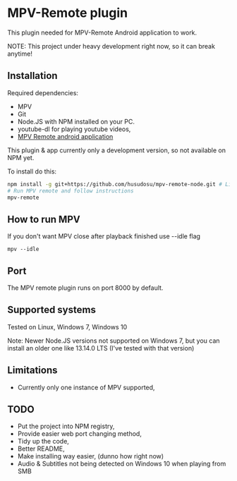# MPV-Remote plugin

This plugin needed for MPV-Remote Android application to work.

NOTE:
This project under heavy development right now, so it can break anytime!

## Installation

Required dependencies:

- MPV
- Git
- Node.JS with NPM installed on your PC.
- youtube-dl for playing youtube videos,
- [MPV Remote android application](https://github.com/husudosu/mpv-remote-app/blob/master/android/app/release/app-release.apk)

This plugin & app currently only a development version, so not available on NPM yet.

To install do this:

```bash
npm install -g git+https://github.com/husudosu/mpv-remote-node.git # Linux: use sudo if needed
# Run MPV remote and follow instructions
mpv-remote
```

## How to run MPV

If you don't want MPV close after playback finished use --idle flag

```
mpv --idle
```

## Port

The MPV remote plugin runs on port 8000 by default.

## Supported systems

Tested on Linux, Windows 7, Windows 10

Note:
Newer Node.JS versions not supported on Windows 7, but you can install an older one like 13.14.0 LTS (I've tested with that version)

## Limitations

- Currently only one instance of MPV supported,

## TODO

- Put the project into NPM registry,
- Provide easier web port changing method,
- Tidy up the code,
- Better README,
- Make installing way easier, (dunno how right now)
- Audio & Subtitles not being detected on Windows 10 when playing from SMB
